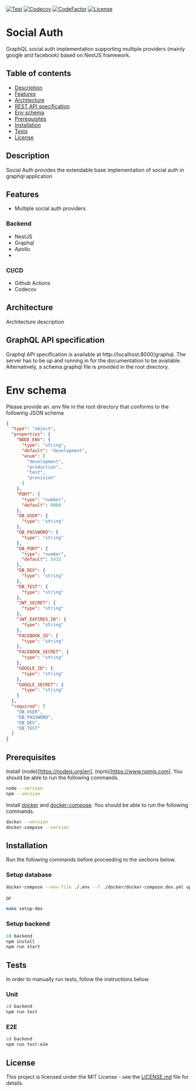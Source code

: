 [![Test](https://github.com/Nalhin/Tutoring/workflows/Test/badge.svg?branch=master)](https://github.com/Nalhin/Tutoring/actions)
[![Codecov](https://codecov.io/gh/Nalhin/SocialAuth/branch/master/graph/badge.svg)](https://codecov.io/gh/Nalhin/Tutoring)
[![CodeFactor](https://www.codefactor.io/repository/github/nalhin/socialauth/badge)](https://www.codefactor.io/repository/github/nalhin/tutoring)
[![License](https://img.shields.io/github/license/nalhin/SocialMedia)](LICENSE.md)

# Social Auth

GraphQL social auth implementation supporting multiple providers (mainly google and facebook) based on NestJS framework.

## Table of contents

* [Description](#description)
* [Features](#features)
* [Architecture](#architecture)
* [REST API specification](#graphql-api-specification)
* [Env schema](#env-schema)
* [Prerequisites](#prerequisites)
* [Installation](#installation)
* [Tests](#tests)
* [License](#license)

## Description

Social Auth provides the extendable base implementation of social auth in graphql application

## Features

* Multiple social auth providers

### Backend

* NestJS
* Graphql
* Apollo
*

### CI/CD

* Github Actions
* Codecov

## Architecture

Architecture description

## GraphQL API specification

Graphql API specification is available at http://localhost:8000/graphql. The server has to be up and running in for the
documentation to be available. Alternatively, a schema.graphql file is provided in the root directory.

# Env schema

Please provide an .env file in the root directory that conforms to the following JSON schema

```json
{
  "type": "object",
  "properties": {
    "NODE_ENV": {
      "type": "string",
      "default": "development",
      "enum": [
        "development",
        "production",
        "test",
        "provision"
      ]
    },
    "PORT": {
      "type": "number",
      "default": 8000
    },
    "DB_USER": {
      "type": "string"
    },
    "DB_PASSWORD": {
      "type": "string"
    },
    "DB_PORT": {
      "type": "number",
      "default": 5432
    },
    "DB_DEV": {
      "type": "string"
    },
    "DB_TEST": {
      "type": "string"
    },
    "JWT_SECRET": {
      "type": "string"
    },
    "JWT_EXPIRES_IN": {
      "type": "string"
    },
    "FACEBOOK_ID": {
      "type": "string"
    },
    "FACEBOOK_SECRET": {
      "type": "string"
    },
    "GOOGLE_ID": {
      "type": "string"
    },
    "GOOGLE_SECRET": {
      "type": "string"
    }
  },
  "required": [
    "DB_USER",
    "DB_PASSWORD",
    "DB_DEV",
    "DB_TEST"
  ]
}
```

## Prerequisites

Install (node)[https://nodejs.org/en], (npm)[https://www.npmjs.com]. You should be able to run the following commands.

```bash
node --version
npm --version
```

Install [docker](https://docs.docker.com/install/) and [docker-compose](https://docs.docker.com/compose/). You should be
able to run the following commands.

```bash
docker --version
docker-compose --version
```

## Installation

Run the following commands before proceeding to the sections below.

### Setup database

```bash
docker-compose --env-file ./.env --f ./docker/docker-compose.dev.yml up -d
```

or

```bash
make setup-dev
```

### Setup backend

```bash
cd backend
npm install
npm run start
```

## Tests

In order to manually run tests, follow the instructions below.

### Unit

```bash
cd backend
npm run test
```

### E2E

```bash
cd backend
npm run test:e2e
```

## License

This project is licensed under the MIT License - see the [LICENSE.md](LICENSE.md) file for details.
